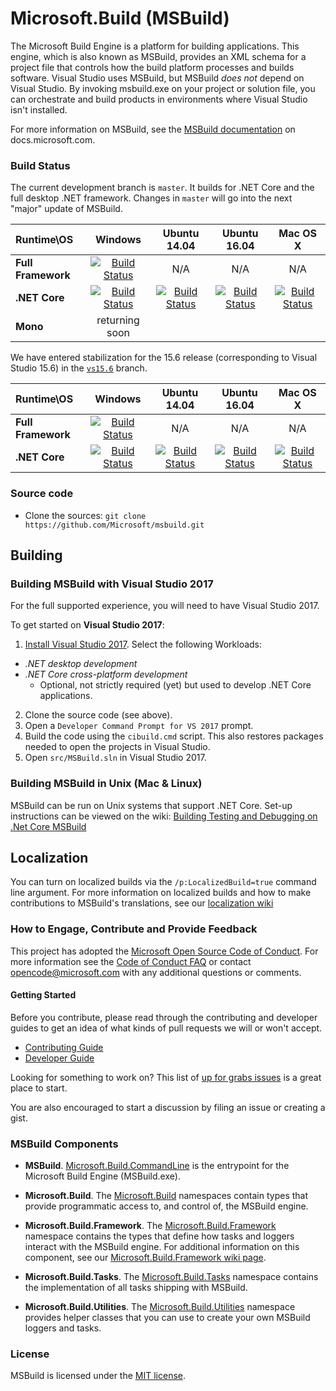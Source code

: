 # Microsoft.Build (MSBuild)
The Microsoft Build Engine is a platform for building applications. This engine, which is also known as MSBuild, provides an XML schema for a project file that controls how the build platform processes and builds software. Visual Studio uses MSBuild, but MSBuild *does not* depend on Visual Studio. By invoking msbuild.exe on your project or solution file, you can orchestrate and build products in environments where Visual Studio isn't installed.

For more information on MSBuild, see the [MSBuild documentation](https://docs.microsoft.com/visualstudio/msbuild/msbuild) on docs.microsoft.com.

### Build Status

The current development branch is `master`. It builds for .NET Core and the full desktop .NET framework. Changes in `master` will go into the next "major" update of MSBuild.

| Runtime\OS | Windows | Ubuntu 14.04 | Ubuntu 16.04 |Mac OS X|
|:------|:------:|:------:|:------:|:------:|
| **Full Framework** |[![Build Status](https://ci2.dot.net/buildStatus/icon?job=Microsoft_msbuild/master/innerloop_Windows_NT_Full)](https://ci2.dot.net/job/Microsoft_msbuild/job/master/job/innerloop_Windows_NT_Full)| N/A | N/A | N/A |
|**.NET Core**|[![Build Status](https://ci2.dot.net/buildStatus/icon?job=Microsoft_msbuild/master/innerloop_Windows_NT_CoreCLR)](https://ci2.dot.net/job/Microsoft_msbuild/job/master/job/innerloop_Windows_NT_CoreCLR)|[![Build Status](https://ci2.dot.net/buildStatus/icon?job=Microsoft_msbuild/master/innerloop_Ubuntu14.04_CoreCLR)](https://ci2.dot.net/job/Microsoft_msbuild/job/master/job/innerloop_Ubuntu14.04_CoreCLR)|[![Build Status](https://ci2.dot.net/buildStatus/icon?job=Microsoft_msbuild/master/innerloop_Ubuntu16.04_CoreCLR)](https://ci2.dot.net/job/Microsoft_msbuild/job/master/job/innerloop_Ubuntu16.04_CoreCLR)|[![Build Status](https://ci2.dot.net/buildStatus/icon?job=Microsoft_msbuild/master/innerloop_OSX_CoreCLR)](https://ci2.dot.net/job/Microsoft_msbuild/job/master/job/innerloop_OSX_CoreCLR)|
|**Mono**|returning soon|

We have entered stabilization for the 15.6 release (corresponding to Visual Studio 15.6) in the [`vs15.6`](https://github.com/Microsoft/msbuild/tree/vs15.6) branch.

| Runtime\OS | Windows | Ubuntu 14.04 | Ubuntu 16.04 |Mac OS X|
|:------|:------:|:------:|:------:|:------:|
| **Full Framework** |[![Build Status](https://ci2.dot.net/buildStatus/icon?job=Microsoft_msbuild/vs15.6/innerloop_Windows_NT_Full)](https://ci2.dot.net/job/Microsoft_msbuild/job/vs15.6/job/innerloop_Windows_NT_Full)| N/A | N/A | N/A |
|**.NET Core**|[![Build Status](https://ci2.dot.net/buildStatus/icon?job=Microsoft_msbuild/vs15.6/innerloop_Windows_NT_CoreCLR)](https://ci2.dot.net/job/Microsoft_msbuild/job/vs15.6/job/innerloop_Windows_NT_CoreCLR)|[![Build Status](https://ci2.dot.net/buildStatus/icon?job=Microsoft_msbuild/vs15.6/innerloop_Ubuntu14.04_CoreCLR)](https://ci2.dot.net/job/Microsoft_msbuild/job/vs15.6/job/innerloop_Ubuntu14.04_CoreCLR)|[![Build Status](https://ci2.dot.net/buildStatus/icon?job=Microsoft_msbuild/vs15.6/innerloop_Ubuntu16.04_CoreCLR)](https://ci2.dot.net/job/Microsoft_msbuild/job/vs15.6/job/innerloop_Ubuntu16.04_CoreCLR)|[![Build Status](https://ci2.dot.net/buildStatus/icon?job=Microsoft_msbuild/vs15.6/innerloop_OSX_CoreCLR)](https://ci2.dot.net/job/Microsoft_msbuild/job/vs15.6/job/innerloop_OSX_CoreCLR)|

### Source code

* Clone the sources: `git clone https://github.com/Microsoft/msbuild.git`

## Building
### Building MSBuild with Visual Studio 2017
For the full supported experience, you will need to have Visual Studio 2017.

To get started on **Visual Studio 2017**:

1. [Install Visual Studio 2017](https://www.visualstudio.com/vs/).  Select the following Workloads:
  - _.NET desktop development_
  - _.NET Core cross-platform development_
    - Optional, not strictly required (yet) but used to develop .NET Core applications.
2. Clone the source code (see above).
2. Open a `Developer Command Prompt for VS 2017` prompt.
3. Build the code using the `cibuild.cmd` script. This also restores packages needed to open the projects in Visual Studio.
5. Open `src/MSBuild.sln` in Visual Studio 2017.

### Building MSBuild in Unix (Mac & Linux)
MSBuild can be run on Unix systems that support .NET Core. Set-up instructions can be viewed on the wiki:   [Building Testing and Debugging on .Net Core MSBuild](https://github.com/Microsoft/msbuild/wiki/Building-Testing-and-Debugging-on-.Net-Core-MSBuild)

## Localization
You can turn on localized builds via the `/p:LocalizedBuild=true` command line argument. For more information on localized builds and how to make contributions to MSBuild's translations, see our [localization wiki](https://github.com/Microsoft/msbuild/wiki/Localization)

### How to Engage, Contribute and Provide Feedback
This project has adopted the [Microsoft Open Source Code of Conduct](https://opensource.microsoft.com/codeofconduct/). For more information see the [Code of Conduct FAQ](https://opensource.microsoft.com/codeofconduct/faq/) or contact [opencode@microsoft.com](mailto:opencode@microsoft.com) with any additional questions or comments.

#### Getting Started
Before you contribute, please read through the contributing and developer guides to get an idea of what kinds of pull requests we will or won't accept.

* [Contributing Guide](https://github.com/Microsoft/msbuild/wiki/Contributing-Code)
* [Developer Guide](https://github.com/Microsoft/msbuild/wiki/Building-Testing-and-Debugging)

Looking for something to work on? This list of [up for grabs issues](https://github.com/Microsoft/msbuild/issues?q=is%3Aopen+is%3Aissue+label%3Aup-for-grabs) is a great place to start.

You are also encouraged to start a discussion by filing an issue or creating a gist.

### MSBuild Components

* **MSBuild**. [Microsoft.Build.CommandLine](https://docs.microsoft.com/visualstudio/msbuild/msbuild)  is the entrypoint for the Microsoft Build Engine (MSBuild.exe).

* **Microsoft.Build**. The [Microsoft.Build](https://docs.microsoft.com/dotnet/api/?term=Microsoft.Build) namespaces contain types that provide programmatic access to, and control of, the MSBuild engine.

* **Microsoft.Build.Framework**. The [Microsoft.Build.Framework](https://docs.microsoft.com/dotnet/api/microsoft.build.framework) namespace contains the types that define how tasks and loggers interact with the MSBuild engine. For additional information on this component, see our [Microsoft.Build.Framework wiki page](https://github.com/Microsoft/msbuild/wiki/Microsoft.Build.Framework).

* **Microsoft.Build.Tasks**. The [Microsoft.Build.Tasks](https://docs.microsoft.com/dotnet/api/microsoft.build.tasks) namespace contains the implementation of all tasks shipping with MSBuild.

* **Microsoft.Build.Utilities**. The [Microsoft.Build.Utilities](https://docs.microsoft.com/dotnet/api/microsoft.build.utilities) namespace provides helper classes that you can use to create your own MSBuild loggers and tasks.

### License

MSBuild is licensed under the [MIT license](LICENSE).
